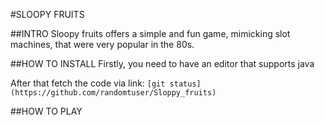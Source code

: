 #SLOOPY FRUITS

##INTRO
Sloopy fruits  offers a simple and fun game, mimicking slot machines, that were very popular in the 80s.

##HOW TO INSTALL
Firstly, you need to have an editor that supports java

After that fetch the code via link:
`[git status](https://github.com/randomtuser/Sloppy_fruits)` 


##HOW TO PLAY 
